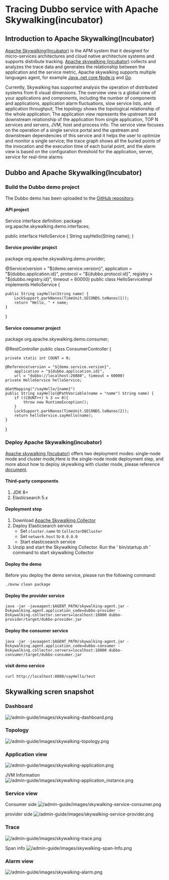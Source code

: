# Tracing Dubbo service with Apache Skywalking(incubator)
## Introduction to Apache Skywalking(Incubator)
[Apache Skywalking(Incubator)](https://github.com/apache/incubator-skywalking)  is the APM system that it designed for micro-services architectures and cloud native architecture systems and supports distribute tracking. [Apache skywalking (incubator)](https://github.com/apache/incubator-skywalking) collects and analyzes the trace data and generates the relationship between the application and the service metric, Apache skywalking  supports multiple languages agent, for example [Java](https://github.com/apache/incubator-skywalking),[.net core](https://github.com/OpenSkywalking/skywalking-netcore),[Node.js](https://github.com/OpenSkywalking/skywalking-nodejs) and [Go](https://github.com/OpenSkywalking/skywalking-go).

Currently, Skywalking has supported analysis the operation of distributed systems from 6 visual dimensions. The overview view is a global view of your applications and components, including the number of components and applications, application alarm fluctuations, slow service lists, and application throughput; The topology shows the topological relationship of the whole application; The application view represents the upstream and downstream relationship of the application from single application, TOP N services and servers, JVM, host and process info. The service view focuses on the operation of a single service portal and the upstream and downstream dependencies of this service and it helps the user to optimize and monitor a single service; the trace graph shows all the buried points of the invocation and the execution time of each burial point, and the alarm view is based on the configuration threshold for the application, server, service for real-time alarms

## Dubbo and Apache Skywalking(Incubator)
### Build the Dubbo demo  project
The Dubbo demo has been uploaded to the [GitHub repository](https://github.com/SkywalkingTest/dubbo-trace-example). 
#### API project
Service interface definition:
package org.apache.skywalking.demo.interfaces;

public interface HelloService {
	String sayHello(String name);
}
#### Service provider project
package org.apache.skywalking.demo.provider;

@Service(version = "${demo.service.version}",
	application = "${dubbo.application.id}",
	protocol = "${dubbo.protocol.id}",
	registry = "${dubbo.registry.id}", timeout = 60000)
public class HelloServiceImpl implements HelloService {

	public String sayHello(String name) {
		LockSupport.parkNanos(TimeUnit.SECONDS.toNanos(1));
		return "Hello, " + name;
	}

}
#### Service consumer project
package org.apache.skywalking.demo.consumer;

@RestController
public class ConsumerController {

	private static int COUNT = 0;

	@Reference(version = "${demo.service.version}",
		application = "${dubbo.application.id}",
		url = "dubbo://localhost:20880", timeout = 60000)
	private HelloService helloService;

	@GetMapping("/sayHello/{name}")
	public String sayHello(@PathVariable(name = "name") String name) {
		if ((COUNT++) % 3 == 0){
			throw new RuntimeException();
		}
		LockSupport.parkNanos(TimeUnit.SECONDS.toNanos(2));
		return helloService.sayHello(name);
	}
}
### Deploy Apache Skywalking(incubator)
[Apache skywalking (Incubator)](https://github.com/apache/incubator-skywalking) offers  two deployment modes: single-node mode and cluster mode,Here is  the single-node mode deployment step, and more about how to deploy skywalking with cluster mode, please reference [document](https://github.com/apache/incubator-skywalking/blob/master/docs/en/Deploy-backend-in-cluster-mode.md).
#### Third-party components
1. JDK 8+
2. Elasticsearch 5.x
#### Deployment step
1. Download [Apache Skywalking Collector](http://skywalking.apache.org/downloads/)
2. Deploy Elasticsearch service
   * Set `cluster.name` to `CollectorDBCluster`
   * Set `network.host` to `0.0.0.0`
   * Start elasticsearch service
3. Unzip and start the Skywalking Collector. Run the ' bin/startup.sh ' command to start skywalking Collector 

#### Deploy the demo
Before you deploy the demo service, please run the following command:

```
./mvnw clean package
```

#### Deploy the provider service

```
java -jar -javaagent:$AGENT_PATH/skywalking-agent.jar -Dskywalking.agent.application_code=dubbo-provider -Dskywalking.collector.servers=localhost:10800 dubbo-provider/target/dubbo-provider.jar
```

#### Deploy the consumer service

```
java -jar -javaagent:$AGENT_PATH/skywalking-agent.jar -Dskywalking.agent.application_code=dubbo-consumer -Dskywalking.collector.servers=localhost:10800 dubbo-consumer/target/dubbo-consumer.jar 
```

#### visit demo service

```
curl http://localhost:8080/sayHello/test
```

## Skywalking scren snapshot

### Dashboard
![/admin-guide/images/skywalking-dashboard.png](../sources/images/skywalking-dashboard.png)

### Topology
![/admin-guide/images/skywalking-topology.png](../sources/images/skywalking-topology.png)

### Application view
![/admin-guide/images/skywalking-application.png](../sources/images/skywalking-application.png)

JVM Information
![/admin-guide/images/skywalking-application_instance.png](../sources/images/skywalking-application_instance.png)

### Service view

Consumer side
![/admin-guide/images/skywalking-service-consumer.png](../sources/images/skywalking-service-consumer.png)

provider side
![/admin-guide/images/skywalking-service-provider.png](../sources/images/skywalking-service-provider.png)

### Trace
![/admin-guide/images/skywalking-trace.png](../sources/images/skywalking-trace.png)

Span info
![/admin-guide/images/skywalking-span-Info.png](../sources/images/skywalking-span-Info.png)

### Alarm view
![/admin-guide/images/skywalking-alarm.png](../sources/images/skywalking-alarm.png)
